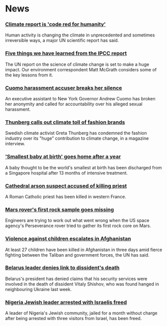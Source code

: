 # News
### [Climate report is 'code red for humanity'](https://www.bbc.com/news/science-environment-58130705)
Human activity is changing the climate in unprecedented and sometimes irreversible ways, a major UN scientific report has said.
### [Five things we have learned from the IPCC report](https://www.bbc.com/news/science-environment-58138714)
The UN report on the science of climate change is set to make a huge impact. Our environment correspondent Matt McGrath considers some of the key lessons from it. 
### [Cuomo harassment accuser breaks her silence](https://www.bbc.com/news/world-us-canada-58146323)
An executive assistant to New York Governor Andrew Cuomo has broken her anonymity and called for accountability over his alleged sexual harassment. 
### [Thunberg calls out climate toll of fashion brands](https://www.bbc.com/news/world-europe-58145465)
Swedish climate activist Greta Thunberg has condemned the fashion industry over its "huge" contribution to climate change, in a magazine interview.
### ['Smallest baby at birth' goes home after a year](https://www.bbc.com/news/world-asia-58141756)
A baby thought to be the world's smallest at birth has been discharged from a Singapore hospital after 13 months of intensive treatment.
### [Cathedral arson suspect accused of killing priest](https://www.bbc.com/news/world-europe-58145468)
A Roman Catholic priest has been killed in western France.
### [Mars rover's first rock sample goes missing](https://www.bbc.com/news/science-environment-58148756)
Engineers are trying to work out what went wrong when the US space agency's Perseverance rover tried to gather its first rock core on Mars. 
### [Violence against children escalates in Afghanistan](https://www.bbc.com/news/world-asia-58142983)
At least 27 children have been killed in Afghanistan in three days amid fierce fighting between the Taliban and government forces, the UN has said.
### [Belarus leader denies link to dissident's death](https://www.bbc.com/news/world-europe-58147256)
Belarus's president has denied claims that his security services were involved in the death of dissident Vitaly Shishov, who was found hanged in neighbouring Ukraine last week.
### [Nigeria Jewish leader arrested with Israelis freed](https://www.bbc.com/news/world-africa-58097200)
A leader of Nigeria's Jewish community, jailed for a month without charge after being arrested with three visitors from Israel, has been freed.
